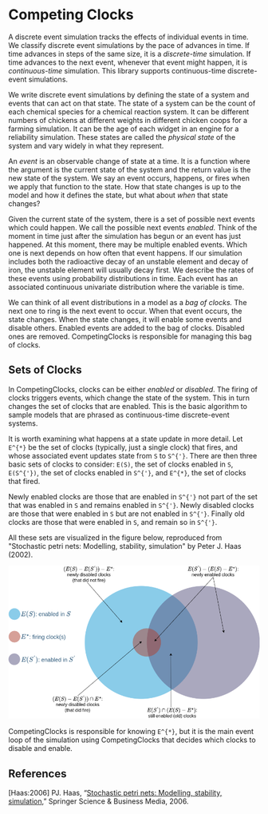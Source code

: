 # Competing Clocks

A discrete event simulation tracks the effects of individual events in time. We classify discrete event simulations by the pace of advances in time. If time advances in steps of the same size, it is a *discrete-time* simulation. If time advances to the next event, whenever that event might happen, it is *continuous-time* simulation. This library supports continuous-time discrete-event simulations.

We write discrete event simulations by defining the state of a system and events that can act on that state. The state of a system can be the count of each chemical species for a chemical reaction system. It can be different numbers of chickens at different weights in different chicken coops for a farming simulation. It can be the age of each widget in an engine for a reliability simulation. These states are called the *physical state* of the system and vary widely in what they represent.

An *event* is an observable change of state at a time. It is a function where the argument is the current state of the system and the return value is the new state of the system. We say an event occurs, happens, or fires when we apply that function to the state. How that state changes is up to the model and how it defines the state, but what about *when* that state changes?

Given the current state of the system, there is a set of possible next events which could happen. We call the possible next events *enabled.* Think of the moment in time just after the simulation has begun or an event has just happened. At this moment, there may be multiple enabled events. Which one is next depends on how often that event happens. If our simulation includes both the radioactive decay of an unstable element and decay of iron, the unstable element will usually decay first. We describe the rates of these events using probability distributions in time. Each event has an associated continuous univariate distribution where the variable is time.

We can think of all event distributions in a model as a *bag of clocks.* The next one to ring is the next event to occur. When that event occurs, the state changes. When the state changes, it will enable some events and disable others. Enabled events are added to the bag of clocks. Disabled ones are removed. CompetingClocks is responsible for managing this bag of clocks.

## Sets of Clocks

In CompetingClocks, clocks can be either *enabled* or *disabled*. The firing of clocks triggers events, which change the state of the system. This in turn changes the set of clocks that are enabled. This is the basic algorithm to sample models that are phrased as continuous-time discrete-event systems.

It is worth examining what happens at a state update in more detail. Let ``E^{*}`` be the set of clocks (typically, just a single clock) that fires, and whose associated event updates state from ``S`` to ``S^{'}``. There are then three basic sets of clocks to consider: ``E(S)``, the set of clocks enabled in ``S``, ``E(S^{'})``, the set of clocks enabled in ``S^{'}``, and ``E^{*}``, the set of clocks that fired.

Newly enabled clocks are those that are enabled in ``S^{'}`` not part of the set that was enabled in ``S`` and remains enabled in ``S^{'}``. Newly disabled clocks are those that were enabled in ``S`` but are not enabled in ``S^{'}``. Finally old clocks are those that were enabled in ``S``, and remain so in ``S^{'}``.

All these sets are visualized in the figure below, reproduced from "Stochastic petri nets: Modelling, stability, simulation" by Peter J. Haas (2002).

![](assets/ClockUpdate.png)

CompetingClocks is responsible for knowing ``E^{*}``, but it is the main event loop of the simulation using CompetingClocks that decides which clocks to disable and enable.

## References

[Haas:2006]	PJ. Haas, “[Stochastic petri nets: Modelling, stability, simulation](https://link.springer.com/book/10.1007/b97265),” Springer Science & Business Media, 2006.